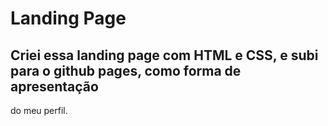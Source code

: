 # Landing Page
## Criei essa landing page com HTML e CSS, e subi para o github pages, como forma de apresentação
do meu perfil. 
